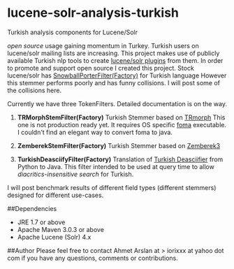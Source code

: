 lucene-solr-analysis-turkish
============================

Turkish analysis components for Lucene/Solr

*open source* usage gaining momentum in Turkey. Turkish users on lucene/solr mailing lists are increasing.
This project makes use of publicly available Turkish nlp tools to create [lucene/solr plugins](https://cwiki.apache.org/confluence/display/solr/Solr+Plugins) from them.
In order to promote and support open source I created this project. Stock lucene/solr has
[SnowballPorterFilter(Factory)](https://cwiki.apache.org/confluence/display/solr/Language+Analysis#LanguageAnalysis-Turkish)
for Turkish language However this stemmer performs poorly and has funny collisions. I will post some of the collisions here.

Currently we have three TokenFilters. Detailed documentation is on the way.

1. **TRMorphStemFilter(Factory)**
Turkish Stemmer based on [TRmorph](https://github.com/coltekin/TRmorph)
This one is not production ready yet. It requires OS specific [foma](https://code.google.com/p/foma/) executable.
I couldn't find an elegant way to convert foma to java.

2. **ZemberekStemFilter(Factory)**
Turkish Stemmer based on [Zemberek3](https://github.com/ahmetaa/zemberek-nlp)

3. **TurkishDeasciifyFilter(Factory)**
Translation of [Turkish Deasciifier](https://github.com/emres/turkish-deasciifier) from Python to Java.
This filter intended to be used at query time to allow *diacritics-insensitive search* for Turkish.


I will post benchmark results of different field types (different stemmers) designed for different use-cases.

##Dependencies
* JRE 1.7 or above
* Apache Maven 3.0.3 or above
* Apache Lucene (Solr) 4.x

##Author
Please feel free to contact Ahmet Arslan at > iorixxx at yahoo dot com if you have any questions, comments or contributions.